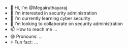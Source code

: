 - 👋 Hi, I’m @Megairuthayaraj
- 👀 I’m interested in security administration 
- 🌱 I’m currently learning cyber security 
- 💞️ I’m looking to collaborate on security administration 
- 📫 How to reach me ...
- 😄 Pronouns: ...
- ⚡ Fun fact: ...

<!---
Megairuthayaraj/Megairuthayaraj is a ✨ special ✨ repository because its `README.md` (this file) appears on your GitHub profile.
You can click the Preview link to take a look at your changes.
--->

